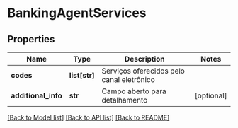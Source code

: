 # BankingAgentServices

## Properties
Name | Type | Description | Notes
------------ | ------------- | ------------- | -------------
**codes** | **list[str]** | Serviços oferecidos pelo canal eletrônico | 
**additional_info** | **str** | Campo aberto para detalhamento | [optional] 

[[Back to Model list]](../README.md#documentation-for-models) [[Back to API list]](../README.md#documentation-for-api-endpoints) [[Back to README]](../README.md)

